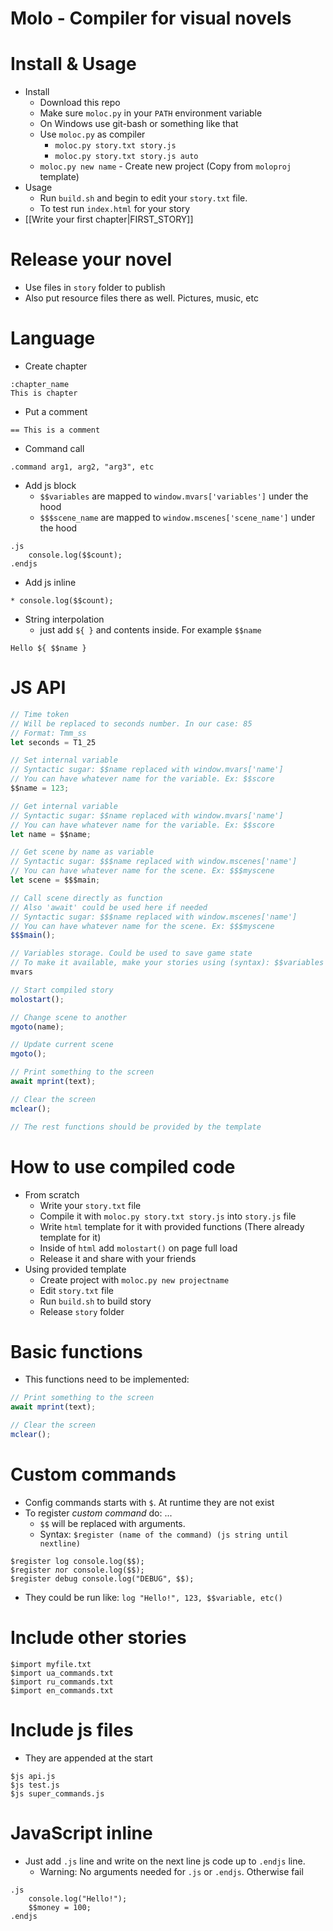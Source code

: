 # Molo - Compiler for visual novels

# Install & Usage
* Install
    * Download this repo
    * Make sure `moloc.py` in your `PATH` environment variable
    * On Windows use git-bash or something like that
    * Use `moloc.py` as compiler
        * `moloc.py story.txt story.js`
        * `moloc.py story.txt story.js auto`
    * `moloc.py new name` - Create new project (Copy from `moloproj` template)
* Usage
    * Run `build.sh` and begin to edit your `story.txt` file.
    * To test run `index.html` for your story
* [[Write your first chapter|FIRST_STORY]]

# Release your novel
* Use files in `story` folder to publish
* Also put resource files there as well. Pictures, music, etc

# Language

* Create chapter
```
:chapter_name
This is chapter
```

* Put a comment
```
== This is a comment
```

* Command call
```
.command arg1, arg2, "arg3", etc
```

* Add js block
    * `$$variables` are mapped to `window.mvars['variables']` under the hood
    * `$$$scene_name` are mapped to `window.mscenes['scene_name']` under the hood
```
.js
    console.log($$count);
.endjs
```

* Add js inline
```
* console.log($$count);
```

* String interpolation
    * just add `${ }` and contents inside. For example `$$name`
```
Hello ${ $$name }
```

# JS API
```js
// Time token
// Will be replaced to seconds number. In our case: 85
// Format: Tmm_ss
let seconds = T1_25

// Set internal variable
// Syntactic sugar: $$name replaced with window.mvars['name']
// You can have whatever name for the variable. Ex: $$score
$$name = 123;

// Get internal variable
// Syntactic sugar: $$name replaced with window.mvars['name']
// You can have whatever name for the variable. Ex: $$score
let name = $$name;

// Get scene by name as variable
// Syntactic sugar: $$$name replaced with window.mscenes['name']
// You can have whatever name for the scene. Ex: $$$myscene
let scene = $$$main;

// Call scene directly as function
// Also 'await' could be used here if needed
// Syntactic sugar: $$$name replaced with window.mscenes['name']
// You can have whatever name for the scene. Ex: $$$myscene
$$$main();

// Variables storage. Could be used to save game state
// To make it available, make your stories using (syntax): $$variables
mvars

// Start compiled story
molostart();

// Change scene to another
mgoto(name);

// Update current scene
mgoto();

// Print something to the screen
await mprint(text);

// Clear the screen
mclear();

// The rest functions should be provided by the template
```

# How to use compiled code
* From scratch
    * Write your `story.txt` file
    * Compile it with `moloc.py story.txt story.js` into `story.js` file
    * Write `html` template for it with provided functions (There already template for it)
    * Inside of `html` add `molostart()` on page full load
    * Release it and share with your friends
* Using provided template
    * Create project with `moloc.py new projectname`
    * Edit `story.txt` file
    * Run `build.sh` to build story
    * Release `story` folder

# Basic functions
* This functions need to be implemented:
```js
// Print something to the screen
await mprint(text);

// Clear the screen
mclear();
```

# Custom commands
* Config commands starts with `$`. At runtime they are not exist
* To register _custom command_ do: ...
    * `$$` will be replaced with arguments.
    * Syntax: `$register (name of the command) (js string until nextline)`
```
$register log console.log($$);
$register лог console.log($$);
$register debug console.log("DEBUG", $$);
```
* They could be run like: `log "Hello!", 123, $$variable, etc()`

# Include other stories
```
$import myfile.txt
$import ua_commands.txt
$import ru_commands.txt
$import en_commands.txt
```

# Include js files
* They are appended at the start
```
$js api.js
$js test.js
$js super_commands.js
```

# JavaScript inline
* Just add `.js` line and write on the next line js code up to `.endjs` line.
    * Warning: No arguments needed for `.js` or `.endjs`. Otherwise fail
```
.js
    console.log("Hello!");
    $$money = 100;
.endjs
```
